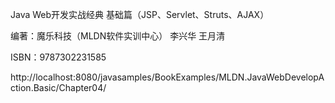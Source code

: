 Java Web开发实战经典 基础篇（JSP、Servlet、Struts、AJAX）

编著：魔乐科技（MLDN软件实训中心） 李兴华 王月清

ISBN：9787302231585


http://localhost:8080/javasamples/BookExamples/MLDN.JavaWebDevelopAction.Basic/Chapter04/